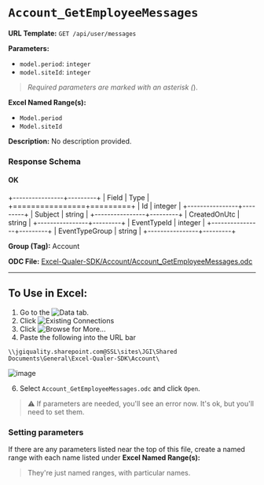 # `Account_GetEmployeeMessages`

**URL Template:**
`GET /api/user/messages`

**Parameters:**
- `model.period`: `integer`
- `model.siteId`: `integer`


> *Required parameters are marked with an asterisk (*).

**Excel Named Range(s):**
- `Model.period`
- `Model.siteId`


**Description:**
No description provided.

### Response Schema

#### OK
+----------------+---------+
| Field          | Type    |
+================+=========+
| Id             | integer |
+----------------+---------+
| Subject        | string  |
+----------------+---------+
| CreatedOnUtc   | string  |
+----------------+---------+
| EventTypeId    | integer |
+----------------+---------+
| EventTypeGroup | string  |
+----------------+---------+

**Group (Tag):**
Account

**ODC File:**
[Excel-Qualer-SDK/Account/Account_GetEmployeeMessages.odc](https://github.com/Johnson-Gage-Inspection-Inc/qualer-sdk-odc/blob/main/Excel-Qualer-SDK/Account/Account_GetEmployeeMessages.odc)

---

To Use in Excel:
---

1. Go to the ![`Data`](https://github.com/user-attachments/assets/da437a70-57b3-4c5b-bb01-4910ece19ed1)
 tab.
3. Click ![Existing Connections](https://github.com/user-attachments/assets/a2f1ed67-b2e0-4c23-ac90-68c870e60289)
4. Click ![`Browse for More...`](https://github.com/user-attachments/assets/8e698494-6865-41e7-b6fa-043aea81809a)
5. Paste the following into the URL bar
```
\\jgiquality.sharepoint.com@SSL\sites\JGI\Shared Documents\General\Excel-Qualer-SDK\Account\
```

![image](https://github.com/user-attachments/assets/1e1a8d87-0377-446d-aaf5-d78562991db3)

6. Select `Account_GetEmployeeMessages.odc` and click `Open`.

> ⚠️ If parameters are needed, you'll see an error now. It's ok, but you'll need to set them.

### Setting parameters
If there are any parameters listed near the top of this file, create a named range with each name listed under **Excel Named Range(s):**
> They're just named ranges, with particular names.
